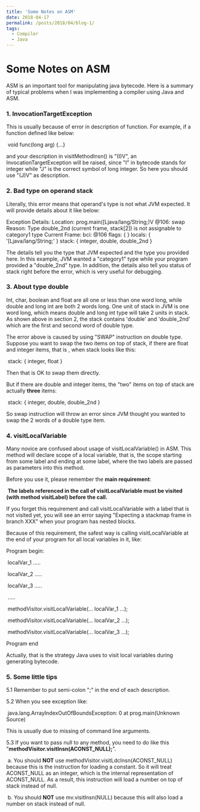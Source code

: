 ```yaml
---
title: 'Some Notes on ASM'
date: 2018-04-17
permalink: /posts/2018/04/blog-1/
tags:
  - Compiler
  - Java
---
```


# Some Notes on ASM

ASM is an important tool for manipulating java bytecode. Here is a summary of typical problems when I was implementing a compiler using Java and ASM.

### 1. InvocationTargetException

This is usually because of error in description of function. For example, if a function defined like below:

​	void func(long arg) {...}

and your description in visitMethodInsn() is "(I)V", an InvocationTargetException will be raised, since "I" in bytecode stands for integer while "J" is the correct symbol of long integer. So here you should use "(J)V" as description.



### 2. Bad type on operand stack

Literally, this error means that operand's type is not what JVM expected. It will provide details about it like below:

Exception Details:
  Location:
    prog.main([Ljava/lang/String;)V @106: swap
  Reason:
    Type double_2nd (current frame, stack[2]) is not assignable to category1 type
  Current Frame:
    bci: @106
    flags: { }
    locals: { '[Ljava/lang/String;' }
    stack: { integer, double, double_2nd }

The details tell you the type that JVM expected and the type you provided here. In this example, JVM wanted a "category1" type while your program provided a  "double_2nd" type. In addition, the details also tell you status of stack right before the error, which is very useful for debugging.



### 3. About type double

Int, char,  boolean and float are all one or less than one word long, while double and long int are both 2 words long. One unit of stack in JVM is one word long, which means double and long int type will take 2 units in stack. As shown above in section 2, the stack contains 'double' and 'double_2nd' which are the first and second word of double type. 

The error above is caused by using "SWAP" instruction on double type. Suppose you want to swap the two items on top of stack, if there are float and integer items, that is , when stack looks like this:

​	stack: { integer, float }

Then that is OK to swap them directly.

But if there are double and integer items, the "two" items on top of stack are actually **three** items:

​	stack: { integer, double, double_2nd }

So swap instruction will throw an error since JVM thought you wanted to swap the 2 words of a double type item. 



### 4. visitLocalVariable

Many novice are confused about usage of visitLocalVariable() in ASM. This method will declare scope of a local variable, that is, the scope starting from some label and ending at some label, where the two labels are passed as parameters into this method. 

Before you use it, please remember the **main requirement**: 

​	**The labels referenced in the call of visitLocalVariable must be visited (with method visitLabel) before the call.**

If you forget this requirement and call visitLocalVariable with a label that is not visited yet, you will see an error saying "Expecting a stackmap frame in branch XXX" when your program has nested blocks.

Because of this requirement, the safest way is calling visitLocalVariable at the end of your program for all local variables in it, like:

Program begin:

​	localVar_1 .....

​	localVar_2 .....

​	localVar_3 .....

​	.....

​	methodVisitor.visitLocalVariable(... localVar_1 ...);

​	methodVisitor.visitLocalVariable(... localVar_2 ...);	

​	methodVisitor.visitLocalVariable(... localVar_3 ...);

Program end

Actually, that is the strategy Java uses to visit local variables during generating bytecode.



### 5. Some little tips

5.1 Remember to put semi-colon ";" in the end of each description.

5.2 When you see exception like:

​	java.lang.ArrayIndexOutOfBoundsException: 0
	at prog.main(Unknown Source)

This is usually due to missing of command line arguments. 

5.3 If you want to pass null to any method, you need to do like this "**methodVisitor.visitInsn(ACONST_NULL);**".

​	a. You should **NOT** use methodVisitor.visitLdcInsn(ACONST_NULL) because this is the instruction for loading a constant. So it will treat ACONST_NULL as an integer, which is the internal representation of  ACONST_NULL. As a result, this instruction will load a number on top of stack instead of null.

​	b. You should **NOT** use mv.visitInsn(NULL) because this will also load a number on stack instead of null.  
